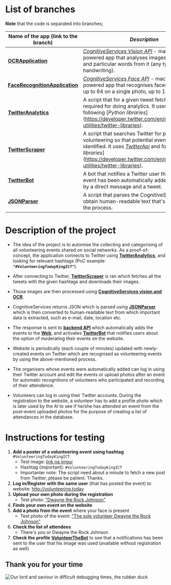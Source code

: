 # List of branches

**Note** that the code is separated into branches;

| **Name of the app (link to the branch)** | *Description*          |
| ------------- |-------------|
| [**OCRApplication**](https://github.com/ibro45/VolunteeringToday/tree/OCRApplication) | [*CognitiveServices Vision API*](https://azure.microsoft.com/en-us/services/cognitive-services/computer-vision/) - machine-learning powered app that analyses images and gets text and particular words from it (any type of font or handwriting). |
| [**FaceRecognitionApplication**](https://github.com/ibro45/VolunteeringToday/tree/FaceRecognitionApplication) | [*CognitiveServices Face API*](https://azure.microsoft.com/en-us/services/cognitive-services/face/) - machine-learning-powered app that recognises faces from a photo, up to 64 on a single photo, up to 10 000 in total. |
| [**TwitterAnalytics**](https://github.com/ibro45/VolunteeringToday/tree/TwitterScripts) | A script that for a given tweet fetches data required for doing analytics. It uses [*TwitterApi*](https://developer.twitter.com/en/docs) and following [*Python libraries*] (https://developer.twitter.com/en/docs/developer-utilities/twitter-libraries). |
| [**TwitterScraper**](https://github.com/ibro45/VolunteeringToday/tree/TwitterScripts) | A script that searches Twitter for posts about volunteering so that potential events could be identified. It uses [*TwitterApi*](https://developer.twitter.com/en/docs) and following [*Python libraries*] (https://developer.twitter.com/en/docs/developer-utilities/twitter-libraries). |
| [**TwitterBot**](https://github.com/ibro45/VolunteeringToday/tree/TwitterScripts) | A bot that notifies a Twitter user that his/hers event has been automatically added to our website by a direct message and a tweet. |
| [**JSONParser**](https://github.com/ibro45/VolunteeringToday/tree/TwitterScripts) | A script that parses the CognitiveServices JSON to obtain human-readable text that's used later on in the process. |

# Description of the project

- The idea of the project is to automise the collecting and categorising of all volunteering events shared on social networks. As a proof-of-concept, the application connects to Twitter using [**TwitterAnalytics**](https://github.com/ibro45/VolunteeringToday/tree/TwitterScripts/), and looking for relevant hashtags (PoC example: ***`"#VolunteeringTodayKingICT"`***).

- After connecting to Twitter, [**TwitterScraper**](https://github.com/ibro45/VolunteeringToday/tree/TwitterScripts/TwitterScraper.py) is ran which fetches all the tweets with the given hashtags and downloads their images.

- Those images are then processed using [**CognitiveServices vision and OCR**](https://github.com/ibro45/VolunteeringToday/tree/OCRApplication/OCRApplication/OCRTools.cs).

- CognitiveServices returns JSON which is parsed using [**JSONParser**](https://github.com/ibro45/VolunteeringToday/tree/TwitterScripts/json_to_text.py) which is then converted to human-readable text from which important data is extracted, such as e-mail, date, location etc.

- The response is sent to [**backend API**](https://github.com/ibro45/VolunteeringToday/tree/master) which automatically adds the events to the [**Web**](https://github.com/ibro45/VolunteeringToday/tree/master), and activates [**TwitterBot**](https://github.com/ibro45/VolunteeringToday/tree/TwitterScripts/PostTweets.py) that notifies users about the option of moderating their events on the website.

- Website is periodically (each couple of minutes) updated with newly-created events on Twitter which are recognised as volunteering events by using the above-mentioned process.

- The organisers whose events were automatically added can log in using their Twitter account and edit the events or upload photos after an event for automatic recognitions of volunteers who participated and recording of their attendence.

- Volunteers can log in using their Twitter accounts. During the registration to the website, a volunteer has to add a profile photo which is later used by the AI to see if he/she has attended an event from the post-event uploaded photos for the purpose of creating a list of attendances in the database.

# Instructions for testing

1. **Add a poster of a volunteering event** **using hashtag** `#VolunteeringTodayKingICT`
	- Test image: [link na imgur](https://i.imgur.com/3v50RwX.jpg)
	- Hashtag (important): `#VolunteeringTodayKingICT`
	- Importanter note: The script need about a minute to fetch a new post from Twitter, please be patient. Thanks.
2. **Log in/Register with the same user** (that has posted the event) to website: http://volunteering.today
3. **Upload your own photo during the registration**
    - Test photo: ["Dwayne the Rock Johnson"](https://upload.wikimedia.org/wikipedia/commons/f/f1/Dwayne_Johnson_2%2C_2013.jpg)
4. **Finds your own event on the website**
5. **Add a photo from the event** where your face is present
    - Test photo of the event: ["The sole volunteer Dwayne the Rock Johnson"](https://ia.media-imdb.com/images/M/MV5BMTkyNDQ3NzAxM15BMl5BanBnXkFtZTgwODIwMTQ0NTE@._V1_UX214_CR0,0,214,317_AL_.jpg)
6. **Check the list of attendees**
    - There's you or Dwayne the Rock Johnson
7. **Check the profile** [**VolunteerTheBot**](https://twitter.com/volunteerthebot) to see that a notifications has been sent to the user that his image was used (available without registration as well)

## Thank you for your time

![Our lord and saviour in difficult debugging times, the rubber duck](https://media1.giphy.com/media/u6abG1EmZciv6/200.gif)


